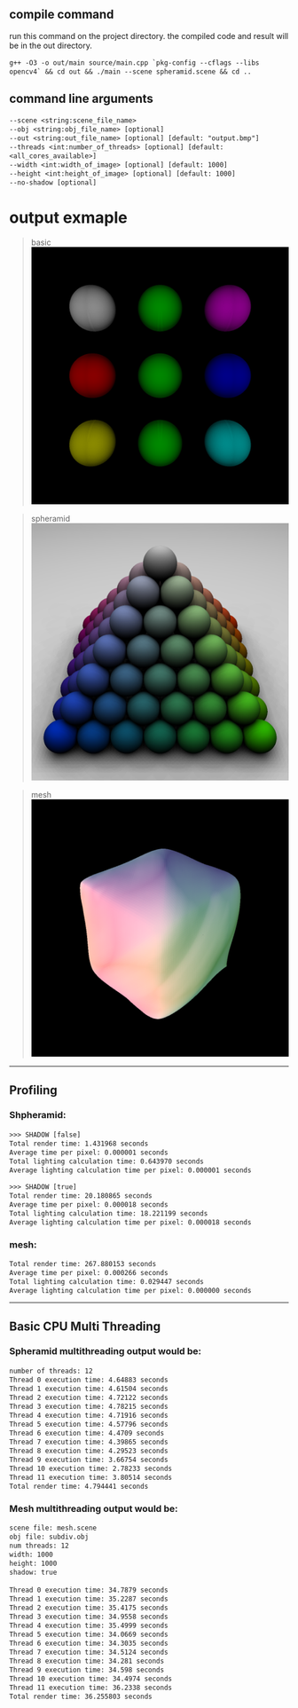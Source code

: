 
<!-- 
<style>
/* General styles for all headers */
h1, h2, h3, h4, h5, h6 {
    font-family: 'Arial', sans-serif; /* Change font family as needed */
    color: #333; /* Dark gray color for better readability */
    margin: 0.5em 0; /* Margin for spacing */
    border: none;
}

/* Specific styles for each header level */
h1 {
    font-size: 2.5em; /* Larger size for main headers */
    border-bottom: 2px solid #ccc; /* Underline for emphasis */
}

h2 {
    font-size: 2em; /* Medium size for sub-headers */
    color: #555; /* Slightly lighter gray */
}

h3 {
    font-size: 1.5em; /* Smaller size for sub-sub-headers */
    color: #777; /* Even lighter gray */
}

h4 {
    font-size: 1.2em;
    font-weight: bold; /* Make it bold for emphasis */
}

h5, h6 {
    font-size: 1em; /* Smallest size for minor headers */
    font-style: italic; /* Italics for differentiation */
}
</style>
 -->

<h2>compile command</h2>

run this command on the project directory. the compiled code and result will be in the out directory.

```console
g++ -O3 -o out/main source/main.cpp `pkg-config --cflags --libs opencv4` && cd out && ./main --scene spheramid.scene && cd .. 
```


<h2>command line arguments</h2>

```
--scene <string:scene_file_name>
--obj <string:obj_file_name> [optional] 
--out <string:out_file_name> [optional] [default: "output.bmp"]
--threads <int:number_of_threads> [optional] [default: <all_cores_available>]
--width <int:width_of_image> [optional] [default: 1000]
--height <int:height_of_image> [optional] [default: 1000]
--no-shadow [optional]
```

<h1>output exmaple</h1>

> basic
![alt](basic.bmp)

> spheramid
![alt](spheramid.bmp)

> mesh
![alt](mesh.bmp)


----------

<h2>Profiling</h2>

<h3>Shpheramid:</h3>

```
>>> SHADOW [false]
Total render time: 1.431968 seconds  
Average time per pixel: 0.000001 seconds  
Total lighting calculation time: 0.643970 seconds  
Average lighting calculation time per pixel: 0.000001 seconds 
```
```
>>> SHADOW [true]
Total render time: 20.180865 seconds  
Average time per pixel: 0.000018 seconds  
Total lighting calculation time: 18.221199 seconds  
Average lighting calculation time per pixel: 0.000018 seconds  
```


<h3>mesh:</h3>

```
Total render time: 267.880153 seconds  
Average time per pixel: 0.000266 seconds  
Total lighting calculation time: 0.029447 seconds  
Average lighting calculation time per pixel: 0.000000 seconds  
```


----------

<h2>Basic CPU Multi Threading</h2>

<h3> Spheramid multithreading output would be: </h3>

```
number of threads: 12
Thread 0 execution time: 4.64883 seconds
Thread 1 execution time: 4.61504 seconds
Thread 2 execution time: 4.72122 seconds
Thread 3 execution time: 4.78215 seconds
Thread 4 execution time: 4.71916 seconds
Thread 5 execution time: 4.57796 seconds
Thread 6 execution time: 4.4709 seconds
Thread 7 execution time: 4.39865 seconds
Thread 8 execution time: 4.29523 seconds
Thread 9 execution time: 3.66754 seconds
Thread 10 execution time: 2.78233 seconds
Thread 11 execution time: 3.80514 seconds
Total render time: 4.794441 seconds
```

<h3> Mesh multithreading output would be: </h3>

```
scene file: mesh.scene
obj file: subdiv.obj
num threads: 12
width: 1000
height: 1000
shadow: true

Thread 0 execution time: 34.7879 seconds
Thread 1 execution time: 35.2287 seconds
Thread 2 execution time: 35.4175 seconds
Thread 3 execution time: 34.9558 seconds
Thread 4 execution time: 35.4999 seconds
Thread 5 execution time: 34.0669 seconds
Thread 6 execution time: 34.3035 seconds
Thread 7 execution time: 34.5124 seconds
Thread 8 execution time: 34.281 seconds
Thread 9 execution time: 34.598 seconds
Thread 10 execution time: 34.4974 seconds
Thread 11 execution time: 36.2338 seconds
Total render time: 36.255803 seconds
```